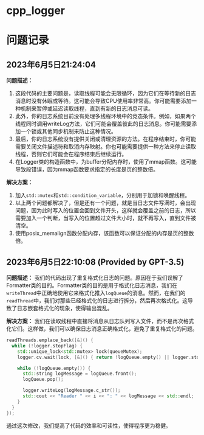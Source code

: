 # cpp_logger

# 问题记录

## 2023年6月5日21:24:04

**问题描述：**
1. 这段代码的主要问题是，读取线程可能会无限循环，因为它们在等待新的日志消息时没有休眠或等待。这可能会导致CPU使用率非常高。你可能需要添加一种机制来暂停或延迟读取线程，直到有新的日志消息可读。
2. 此外，你的日志系统目前没有处理多线程环境中的竞态条件。例如，如果两个线程同时调用writeLog方法，它们可能会覆盖彼此的日志消息。你可能需要添加一个锁或其他同步机制来防止这种情况。
3. 最后，你的日志系统没有提供关闭或清理资源的方法。在程序结束时，你可能需要关闭文件描述符和取消内存映射。你也可能需要提供一种方法来停止读取线程，否则它们可能会在程序结束后继续运行。
4. 在Logger类的构造函数中，为buffer分配内存时，使用了mmap函数。这可能导致段错误，因为mmap函数要求指定的长度是页的整数倍。

**解决方案：**
1. 加入`std::mutex`和`std::condition_variable`，分别用于加锁和唤醒线程。
2. 以上两个问题都解决了，但是还有一个问题，就是当日志文件写满时，会出现问题，因为此时写入的位置会回到文件开头，这样就会覆盖之前的日志，所以需要加入一个判断，当写入的位置超过文件大小时，就不再写入，直到文件被清空。
3. 使用posix_memalign函数分配内存，该函数可以保证分配的内存是页的整数倍。


## 2023年6月5日22:10:08 (Provided by GPT-3.5)

**问题描述：**
我们的代码出现了重复格式化日志的问题。原因在于我们误解了Formatter类的目的。Formatter类的目的是用于格式化日志消息，我们在`writeThread`中正确地使用它来格式化推入`logQueue`的消息。然而，在我们的`readThread`中，我们对那些已经格式化的日志进行拆分，然后再次格式化。这导致了日志嵌套格式化的现象，使得输出混乱。

**解决方案：**
我们在读取线程中直接将消息从日志队列写入文件，而不是再次格式化它们。这样做，我们可以确保日志消息正确格式化，避免了重复格式化的问题。

```cpp
readThreads.emplace_back([&]() {
  while (!logger.stopFlag) {
    std::unique_lock<std::mutex> lock(queueMutex);
    logger.cv.wait(lock, [&]() { return !logQueue.empty() || logger.stopFlag; });

    while (!logQueue.empty()) {
      std::string logMessage = logQueue.front();
      logQueue.pop();

      logger.writeLog(logMessage.c_str());
      std::cout << "Reader " << i << ": " << logMessage << std::endl;
    }
  }
});
```

通过这次修改，我们提高了代码的效率和可读性，使得程序更为稳健。